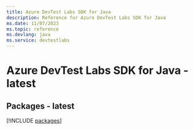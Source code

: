 ```yaml
---
title: Azure DevTest Labs SDK for Java
description: Reference for Azure DevTest Labs SDK for Java
ms.date: 11/07/2023
ms.topic: reference
ms.devlang: java
ms.service: devtestlabs
---
```

# Azure DevTest Labs SDK for Java - latest
## Packages - latest
[!INCLUDE [packages](devtest-labs-index.md)]